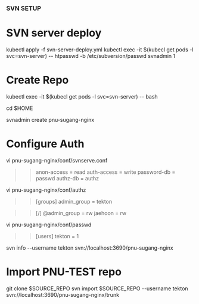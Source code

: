 ### SVN SETUP

# SVN server deploy
kubectl apply -f svn-server-deploy.yml
kubectl exec -it $(kubecl get pods -l svc=svn-server) -- htpasswd -b /etc/subversion/passwd svnadmin 1

# Create Repo
kubectl exec -it $(kubecl get pods -l svc=svn-server) -- bash

cd $HOME

svnadmin create pnu-sugang-nginx

# Configure Auth

vi pnu-sugang-nginx/conf/svnserve.conf
>> anon-access = read
>> auth-access = write
>> password-db = passwd
>> authz-db = authz

vi pnu-sugang-nginx/conf/authz
>> [groups]
>> admin_group = tekton

>> [/]
>> @admin_group  = rw
>> jaehoon = rw

vi pnu-sugang-nginx/conf/passwd
>> [users]
>> tekton = 1

svn info --username tekton svn://localhost:3690/pnu-sugang-nginx

# Import PNU-TEST repo
git clone $SOURCE_REPO
svn import $SOURCE_REPO --username tekton svn://localhost:3690/pnu-sugang-nginx/trunk
